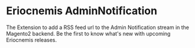 # Eriocnemis AdminNotification

The Extension to add a RSS feed url to the Admin Notification stream in the Magento2 backend. Be the first to know what's new with upcoming Eriocnemis releases.
